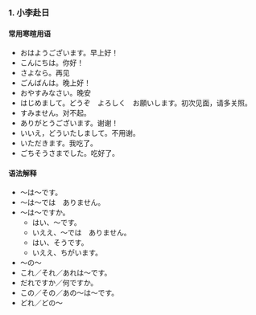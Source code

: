 ### 1. 小李赴日
#### 常用寒暄用语
- おはようございます。早上好！
- こんにちは。你好！
- さよなら。再见
- ごんばんは。晚上好！
- おやすみなさい。晚安
- はじめまして。どうぞ　よろしく　お願いします。初次见面，请多关照。
- すみません。对不起。
- ありがとうございます。谢谢！
- いいえ，どういたしまして。不用谢。
- いただきます。我吃了。
- ごちそうさまでした。吃好了。
#### 语法解释
- ～は～です。
- ～は～では　ありません。
- ～は～ですか。
  - はい、～です。
  - いええ、～では　ありません。
  - はい、そうです。
  - いええ、ちがいます。
- ～の～
- これ／それ／あれは～です。
- だれですか／何ですか。
- この／その／あの～は～です。
- どれ／どの～